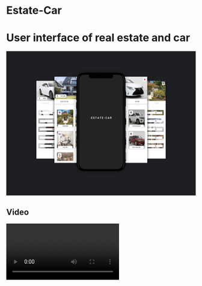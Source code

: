 # Estate-Car

<html>
<body>

  <h1> User interface of real estate and car </h1>

<img src="https://github.com/abolfazlzareikma/estate_car/blob/main/car-estate.jpg">
  <h2> Video </h2>
<video src= "https://github.com/abolfazlzareikma/estate_car/raw/main/afz-source-github-car-estate.mp4" type= "video/mp4">
</video>
</body>
</html>
